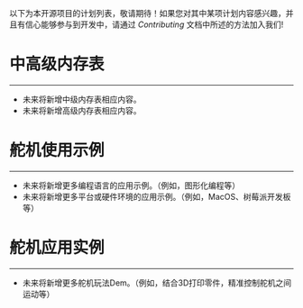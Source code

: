 以下为本开源项目的计划列表，敬请期待！如果您对其中某项计划内容感兴趣，并且有信心能够参与到开发中，请通过 _Contributing_ 文档中所述的方法加入我们!

# 中高级内存表
---
- 未来将新增中级内存表相应内容。
- 未来将新增高级内存表相应内容。

# 舵机使用示例
---
- 未来将新增更多编程语言的应用示例。（例如，图形化编程等）
- 未来将新增更多平台或硬件环境的应用示例。（例如，MacOS、树莓派开发板等）

# 舵机应用实例
---
- 未来将新增更多舵机玩法Dem。（例如，结合3D打印零件，精准控制舵机之间运动等）

